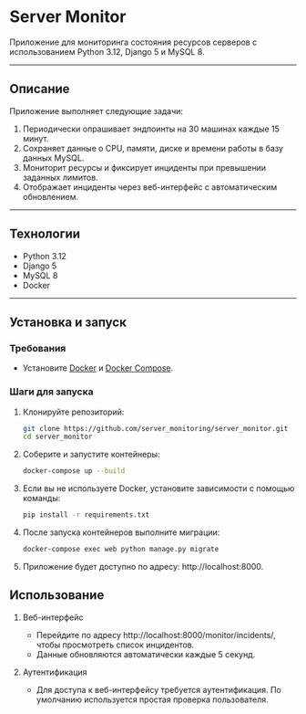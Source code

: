 # Server Monitor

Приложение для мониторинга состояния ресурсов серверов с использованием Python 3.12, Django 5 и MySQL 8.

---

## Описание

Приложение выполняет следующие задачи:
1. Периодически опрашивает эндпоинты на 30 машинах каждые 15 минут.
2. Сохраняет данные о CPU, памяти, диске и времени работы в базу данных MySQL.
3. Мониторит ресурсы и фиксирует инциденты при превышении заданных лимитов.
4. Отображает инциденты через веб-интерфейс с автоматическим обновлением.

---

## Технологии

- Python 3.12
- Django 5
- MySQL 8
- Docker

---

## Установка и запуск

### Требования

- Установите [Docker](https://docs.docker.com/get-docker/) и [Docker Compose](https://docs.docker.com/compose/install/).

### Шаги для запуска

1. Клонируйте репозиторий:

   ```bash
   git clone https://github.com/server_monitoring/server_monitor.git
   cd server_monitor
   
2. Соберите и запустите контейнеры:
    ```bash
   docker-compose up --build
   
3. Если вы не используете Docker, установите зависимости с помощью команды:
    ```bash
   pip install -r requirements.txt

4. После запуска контейнеров выполните миграции:
   ```bash
   docker-compose exec web python manage.py migrate
   
5. Приложение будет доступно по адресу: http://localhost:8000.

## Использование

1. Веб-интерфейс
   * Перейдите по адресу http://localhost:8000/monitor/incidents/, чтобы просмотреть список инцидентов.
   * Данные обновляются автоматически каждые 5 секунд.

2. Аутентификация
   * Для доступа к веб-интерфейсу требуется аутентификация. По умолчанию используется простая проверка пользователя.
